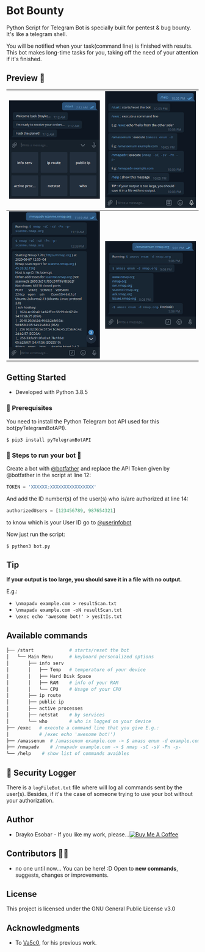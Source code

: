 # Bot Bounty

Python Script for Telegram Bot is specially built for pentest & bug bounty. It's like a telegram shell.

You will be notified when your task(command line) is finished with results. This bot makes long-time tasks for you, taking off the need of your attention if it's finished.


## Preview 👀

|![/start command](./previews/start.jpg)|![/help command](./previews/help.jpg)|
|---------------------------------------|---------------------------------------|
|![/nmapadv command](./previews/customNmap.jpg)|![/amassenum command](./previews/amassEnum.jpg)|


## Getting Started

* Developed with Python 3.8.5


### 🔨 Prerequisites

You need to install the Python Telegram bot API used for this bot(pyTelegramBotAPI).

```shell
$ pip3 install pyTelegramBotAPI
```

### 🥾 Steps to run your bot 🥾

Create a bot with [@botfather](https://t.me/botfather) and replace the API Token given by @botfather in the script at line 12:

```python
TOKEN = 'XXXXXX:XXXXXXXXXXXXXXXX'
```

And add the ID number(s) of the user(s) who is/are authorized at line 14:

```python
authorizedUsers = [123456789, 987654321]
```

to know which is your User ID go to [@userinfobot](https://t.me/userinfobot)

Now just run the script:
```shell
$ python3 bot.py
```

## Tip

**If your output is too large, you should save it in a file with no output.**

E.g.:
- ```\nmapadv example.com > resultScan.txt```
- ```\nmapadv example.com -oN resultScan.txt```
- ```\exec echo 'awesome bot!' > yesItIs.txt```


## Available commands

```bash
├── /start             # starts/reset the bot
│   └── Main Menu      # keyboard personalized options
│       ├── info serv
│       │   ├── Temp   # temperature of your device
│       │   ├── Hard Disk Space
│       │   ├── RAM    # info of your RAM
│       │   └── CPU    # Usage of your CPU
│       ├── ip route
│       ├── public ip
│       ├── active processes
│       ├── netstat    # by services
│       └── who        # who is logged on your device
├── /exec   # execute a command line that you give E.g.:
│           # /exec echo 'awesome bot!')
├── /amassenum  # /amassenum example.com -> $ amass enum -d example.com
├── /nmapadv    # /nmapadv example.com -> $ nmap -sC -sV -Pn -p-
└── /help    # show list of commands avaibles
```


## 🎥 Security Logger

There is a `logFileBot.txt` file where will log all commands sent by the user(s). Besides, if it's the case of someone trying to use your bot without your authorization.


## Author

* Drayko Esobar - If you like my work, please...<a href="https://www.buymeacoffee.com/drayko" target="_blank"><img src="https://www.buymeacoffee.com/assets/img/custom_images/orange_img.png" alt="Buy Me A Coffee" style="height: 41px !important;width: 174px !important;box-shadow: 0px 3px 2px 0px rgba(190, 190, 190, 0.5) !important;-webkit-box-shadow: 0px 3px 2px 0px rgba(190, 190, 190, 0.5) !important;" ></a>

## Contributors 🤘🏼

* no one until now... You can be here! :D Open to **new commands**, suggests, changes or improvements.

## License

This project is licensed under the GNU General Public License v3.0

## Acknowledgments

* To [Va5c0](https://github.com/Va5c0/), for his previous work.
